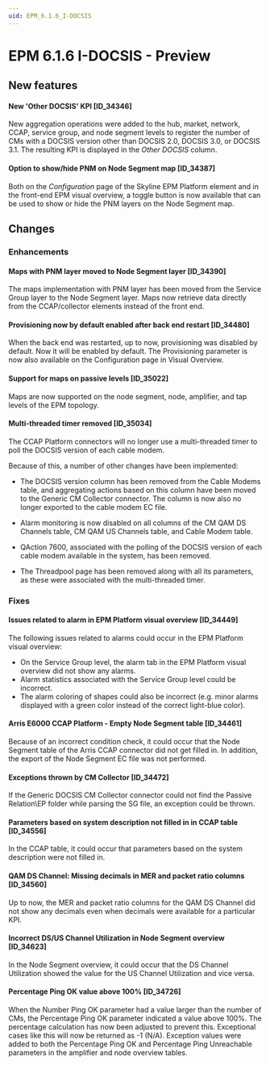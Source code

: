 ```yaml
---
uid: EPM_6.1.6_I-DOCSIS
---
```


# EPM 6.1.6 I-DOCSIS - Preview

## New features

#### New 'Other DOCSIS' KPI [ID_34346]

New aggregation operations were added to the hub, market, network, CCAP, service group, and node segment levels to register the number of CMs with a DOCSIS version other than DOCSIS 2.0, DOCSIS 3.0, or DOCSIS 3.1. The resulting KPI is displayed in the *Other DOCSIS* column.

#### Option to show/hide PNM on Node Segment map [ID_34387]

Both on the *Configuration* page of the Skyline EPM Platform element and in the front-end EPM visual overview, a toggle button is now available that can be used to show or hide the PNM layers on the Node Segment map.

## Changes

### Enhancements

#### Maps with PNM layer moved to Node Segment layer [ID_34390]

The maps implementation with PNM layer has been moved from the Service Group layer to the Node Segment layer. Maps now retrieve data directly from the CCAP/collector elements instead of the front end.

#### Provisioning now by default enabled after back end restart [ID_34480]

When the back end was restarted, up to now, provisioning was disabled by default. Now it will be enabled by default. The Provisioning parameter is now also available on the Configuration page in Visual Overview.

#### Support for maps on passive levels [ID_35022]

Maps are now supported on the node segment, node, amplifier, and tap levels of the EPM topology.

#### Multi-threaded timer removed [ID_35034]

The CCAP Platform connectors will no longer use a multi-threaded timer to poll the DOCSIS version of each cable modem.

Because of this, a number of other changes have been implemented:

- The DOCSIS version column has been removed from the Cable Modems table, and aggregating actions based on this column have been moved to the Generic CM Collector connector. The column is now also no longer exported to the cable modem EC file.

- Alarm monitoring is now disabled on all columns of the CM QAM DS Channels table, CM QAM US Channels table, and Cable Modem table.

- QAction 7600, associated with the polling of the DOCSIS version of each cable modem available in the system, has been removed.

- The Threadpool page has been removed along with all its parameters, as these were associated with the multi-threaded timer.

### Fixes

#### Issues related to alarm in EPM Platform visual overview [ID_34449]

The following issues related to alarms could occur in the EPM Platform visual overview:

- On the Service Group level, the alarm tab in the EPM Platform visual overview did not show any alarms.
- Alarm statistics associated with the Service Group level could be incorrect.
- The alarm coloring of shapes could also be incorrect (e.g. minor alarms displayed with a green color instead of the correct light-blue color).

#### Arris E6000 CCAP Platform - Empty Node Segment table [ID_34461]

Because of an incorrect condition check, it could occur that the Node Segment table of the Arris CCAP connector did not get filled in. In addition, the export of the Node Segment EC file was not performed.

#### Exceptions thrown by CM Collector [ID_34472]

If the Generic DOCSIS CM Collector connector could not find the Passive Relation\\EP folder while parsing the SG file, an exception could be thrown.

#### Parameters based on system description not filled in in CCAP table [ID_34556]

In the CCAP table, it could occur that parameters based on the system description were not filled in.

#### QAM DS Channel: Missing decimals in MER and packet ratio columns [ID_34560]

Up to now, the MER and packet ratio columns for the QAM DS Channel did not show any decimals even when decimals were available for a particular KPI.

#### Incorrect DS/US Channel Utilization in Node Segment overview [ID_34623]

In the Node Segment overview, it could occur that the DS Channel Utilization showed the value for the US Channel Utilization and vice versa.

#### Percentage Ping OK value above 100% [ID_34726]

When the Number Ping OK parameter had a value larger than the number of CMs, the Percentage Ping OK parameter indicated a value above 100%. The percentage calculation has now been adjusted to prevent this. Exceptional cases like this will now be returned as -1 (N/A). Exception values were added to both the Percentage Ping OK and Percentage Ping Unreachable parameters in the amplifier and node overview tables.
